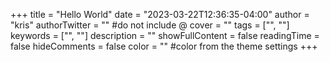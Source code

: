 +++
title = "Hello World"
date = "2023-03-22T12:36:35-04:00"
author = "kris"
authorTwitter = "" #do not include @
cover = ""
tags = ["", ""]
keywords = ["", ""]
description = ""
showFullContent = false
readingTime = false
hideComments = false
color = "" #color from the theme settings
+++
